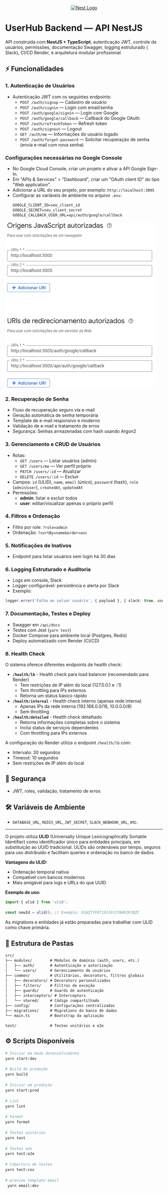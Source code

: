 <p align="center">
  <a href="http://nestjs.com/" target="blank"><img src="https://nestjs.com/img/logo-small.svg" width="120" alt="Nest Logo" /></a>
</p>

# UserHub Backend — API NestJS



API  construída com **NestJS + TypeScript**, autenticação JWT, controle de usuários, permissões, documentação Swagger, logging estruturado ( Slack), CI/CD Render, e arquitetura modular profissional.

## ⚡ Funcionalidades 

### 1. Autenticação de Usuários
- Autenticação JWT com os seguintes endpoints:
  - `POST /auth/signup` — Cadastro de usuário
  - `POST /auth/signin` — Login com email/senha
  - `POST /auth/google/signin` — Login com Google
  - `POST /auth/google/callback` — Callback do Google OAuth
  - `POST /auth/refreshToken` — Refresh token
  - `POST /auth/signout` — Logout
  - `GET /auth/me` — Informações do usuário logado
  - `POST /auth/forgot-password` — Solicitar recuperação de senha (envia e-mail com nova senha)

### Configurações necessárias no Google Console

- No Google Cloud Console, criar um projeto e ativar a API Google Sign-In.
- Em "APIs & Services" > "Dashboard", criar um "OAuth client ID" do tipo "Web application".
- Adicionar a URL do seu projeto, por exemplo: `http://localhost:3005`
- Configurar as variáveis de ambiente no arquivo `.env`:
  ```
  GOOGLE_CLIENT_ID=seu_client_id
  GOOGLE_SECRET=seu_client_secret
  GOOGLE_CALLBACK_USER_URL=api/auth/google/callback
  ```

![Configuracao Google](./assets/cloud.png)


### 2. Recuperação de Senha
- Fluxo de recuperação seguro via e-mail
- Geração automática de senha temporária
- Template de e-mail responsivo e moderno
- Validação de e-mail e tratamento de erros
- Segurança: Senhas armazenadas com hash usando Argon2

### 3. Gerenciamento e CRUD de Usuários
- Rotas:
  - `GET /users` — Listar usuários (admin)
  - `GET /users/me` — Ver perfil próprio
  - `PATCH /users/:id` — Atualizar
  - `DELETE /users/:id` — Excluir
- Campos: `id` (ULID), `name`, `email` (único), `password` (hash), `role` (`admin`/`user`), `createdAt`, `updatedAt`
- Permissões:
  - **admin**: listar e excluir todos
  - **user**: editar/visualizar apenas o próprio perfil

### 4. Filtros e Ordenação
- Filtro por role: `?role=admin`
- Ordenação: `?sortBy=name&order=asc`

### 5. Notificações de Inativos
- Endpoint para listar usuários sem login há 30 dias

### 6. Logging Estruturado e Auditoria
- Logs em console,  Slack
- Logger configurável: persistência e alerta por Slack
- Exemplo:
```typescript
logger.error('Falha ao salvar usuário', { payload }, { slack: true, userId });
```

### 7. Documentação, Testes e Deploy
- Swagger em `/api/docs`
- Testes com Jest (`yarn test`)
- Docker Compose para ambiente local (Postgres, Redis)
- Deploy automatizado com Render (CI/CD)

### 8. Health Check
O sistema oferece diferentes endpoints de health check:
- **`/health/lb`** - Health check para load balancer (recomendado para Render)
  - Tem restrições de IP além do local (127.0.0.1 e ::1)
  - Tem throttling para IPs externos
  - Retorna um status básico rápido
- **`/health/internal`** - Health check interno (apenas rede interna)
  - Apenas IPs da rede interna (192.168.0.0/16, 10.0.0.0/8)
  - Sem throttling
- **`/health/detailed`** - Health check detalhado
  - Retorna informações completas sobre o sistema
  - Inclui status de serviços dependentes
  - Com throttling para IPs externos

A configuração do Render utiliza o endpoint `/health/lb` com:
- Intervalo: 30 segundos
- Timeout: 10 segundos
- Sem restrições de IP além do local

## 🔐 Segurança
- JWT, roles, validação, tratamento de erros

## 🛠️ Variáveis de Ambiente
- `DATABASE_URL`, `REDIS_URL`, `JWT_SECRET`, `SLACK_WEBHOOK_URL`, etc.

---


O projeto utiliza **ULID** (Universally Unique Lexicographically Sortable Identifier) como identificador único para entidades principais, em substituição ao UUID tradicional. ULIDs são ordenáveis por tempo, seguros para uso distribuído e facilitam queries e ordenação no banco de dados.

**Vantagens do ULID:**
- Ordenação temporal nativa
- Compatível com bancos modernos
- Mais amigável para logs e URLs do que UUID

**Exemplo de uso:**
```typescript
import { ulid } from 'ulid';

const newId = ulid(); // Exemplo: 01HZ7YF8T1X3J6Y2YB4K2K3QZC
```

As migrations e entidades já estão preparadas para trabalhar com ULID como chave primária.


## 📁 Estrutura de Pastas

```
src/
├── modules/        # Módulos de domínio (auth, users, etc.)
│   ├── auth/       # Autenticação e autorização
│   └── users/      # Gerenciamento de usuários
├── common/         # Utilitários, decorators, filtros globais
│   ├── decorators/ # Decorators personalizados
│   ├── filters/    # Filtros de exceção
│   ├── guards/     # Guards de autenticação
│   ├── interceptors/ # Interceptors
│   └── shared/     # Código compartilhado
├── config/         # Configurações centralizadas
├── migrations/     # Migrations do banco de dados
└── main.ts         # Bootstrap da aplicação

test/               # Testes unitários e e2e
```

## ⚙️ Scripts Disponíveis

```bash
# Iniciar em modo desenvolvimento
yarn start:dev

# Build de produção
yarn build

# Iniciar em produção
yarn start:prod

# Lint
yarn lint

# Format
yarn format

# Testes unitários
yarn test

# Testes e2e
yarn test:e2e

# Cobertura de testes
yarn test:cov

# preview template email
 yarn email:dev

```

